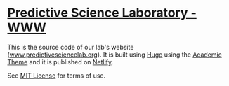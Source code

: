 # [Predictive Science Laboratory - WWW](https://www.predictivesciencelab.org)

This is the source code of our lab's website (www.predictivesciencelab.org).
It is built using [Hugo](https://gohugo.io/) using the [Academic Theme](https://sourcethemes.com/academic/) and it is published on [Netlify](https://www.netlify.com/).

See [MIT License](LICENSE.md) for terms of use.

